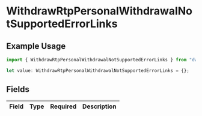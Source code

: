 # WithdrawRtpPersonalWithdrawalNotSupportedErrorLinks

## Example Usage

```typescript
import { WithdrawRtpPersonalWithdrawalNotSupportedErrorLinks } from "dwolla/models";

let value: WithdrawRtpPersonalWithdrawalNotSupportedErrorLinks = {};
```

## Fields

| Field       | Type        | Required    | Description |
| ----------- | ----------- | ----------- | ----------- |